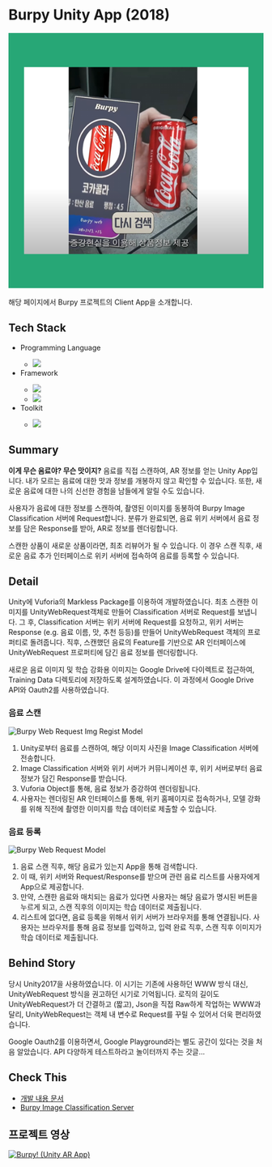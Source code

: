 <h1>Burpy Unity App (2018)</h1>

![title](./main.png)

<p>해당 페이지에서 Burpy 프로젝트의 Client App을 소개합니다.</p>

<h2>Tech Stack</h2>
<ul>
  <li>Programming Language</li>
  <ul>
    <li><img src="https://img.shields.io/badge/C Sharp-239120?style=flat-square&logo=c-sharp&logoColor=white"/></li>
  </ul>
  <li>Framework</li>
  <ul>
    <li><img src="https://img.shields.io/badge/Vuforia-000000?style=flat-square&logo=Unity&logoColor=white"/></li>
    <li><img src="https://img.shields.io/badge/Android-3ddc84?style=flat-square&logo=Android&logoColor=white"/></li></li>
  </ul>
  <li>Toolkit</li>
  <ul>
    <li><img src="https://img.shields.io/badge/Unity-000000?style=flat-square&logo=Unity&logoColor=white"/></li>
  </ul>
</ul>

<h2>Summary</h2>
<p><b>이게 무슨 음료야? 무슨 맛이지?</b> 음료를 직접 스캔하여, AR 정보를 얻는 Unity App입니다. 내가 모르는 음료에 대한 맛과 정보를 개봉하지 않고 확인할 수 있습니다. 또한, 새로운 음료에 대한 나의 신선한 경험을 남들에게 알릴 수도 있습니다.</p>
<p>사용자가 음료에 대한 정보를 스캔하여, 촬영된 이미지를 동봉하여 Burpy Image Classification 서버에 Request합니다. 분류가 완료되면, 음료 위키 서버에서 음료 정보를 담은 Response를 받아, AR로 정보를 렌더링합니다.</p>
<p>스캔한 상품이 새로운 상품이라면, 최초 리뷰어가 될 수 있습니다. 이 경우 스캔 직후, 새로운 음료 추가 인터페이스로 위키 서버에 접속하여 음료를 등록할 수 있습니다.</p>

<h2>Detail</h2>
<p>Unity에 Vuforia의 Markless Package를 이용하여 개발하였습니다. 최초 스캔한 이미지를 UnityWebRequest객체로 만들어 Classification 서버로 Request를 보냅니다. 그 후, Classification 서버는 위키 서버에 Request를 요청하고, 위키 서버는 Response (e.g. 음료 이름, 맛, 추천 등등)를 만들어 UnityWebRequest 객체의 프로퍼티로 돌려줍니다. 직후, 스캔했던 음료의 Feature를 기반으로 AR 인터페이스에 UnityWebRequest 프로퍼티에 담긴 음료 정보를 렌더링합니다.</p>
<p>새로운 음료 이미지 및 학습 강화용 이미지는 Google Drive에 다이렉트로 접근하여, Training Data 디렉토리에 저장하도록 설계하였습니다. 이 과정에서 Google Drive API와 Oauth2를 사용하였습니다.

<h3>음료 스캔</h3>

![Burpy Web Request Img Regist Model](https://user-images.githubusercontent.com/30020288/115040355-50442800-9f0c-11eb-8be4-e726e6cad2f6.png)

<ol>
  <li>Unity로부터 음료를 스캔하여, 해당 이미지 사진을 Image Classification 서버에 전송합니다.</li>
  <li>Image Classification 서버와 위키 서버가 커뮤니케이션 후, 위키 서버로부터 음료 정보가 담긴 Response를 받습니다.</li>
  <li>Vuforia Object를 통해, 음료 정보가 증강하여 렌더링됩니다.</li>
  <li>사용자는 렌더링된 AR 인터페이스를 통해, 위키 홈페이지로 접속하거나, 모델 강화를 위해 직전에 촬영한 이미지를 학습 데이터로 제출할 수 있습니다.</li>
</ol>

<h3>음료 등록</h3>

![Burpy Web Request Model](https://user-images.githubusercontent.com/30020288/115040366-52a68200-9f0c-11eb-86ab-9a30c763a08c.png)

<ol>
  <li>음료 스캔 직후, 해당 음료가 있는지 App을 통해 검색합니다.</li>
  <li>이 때, 위키 서버와 Request/Response를 받으며 관련 음료 리스트를 사용자에게 App으로 제공합니다.</li>
  <li>만약, 스캔한 음료와 매치되는 음료가 있다면 사용자는 해당 음료가 명시된 버튼을 누르게 되고, 스캔 직후의 이미지는 학습 데이터로 제출됩니다.</li>
  <li>리스트에 없다면, 음료 등록을 위해서 위키 서버가 브라우저를 통해 연결됩니다. 사용자는 브라우저를 통해 음료 정보를 입력하고, 입력 완료 직후, 스캔 직후 이미지가 학습 데이터로 제출됩니다.</li>
</ol>

<h2>Behind Story</h2>
<p>당시 Unity2017을 사용하였습니다. 이 시기는 기존에 사용하던 WWW 방식 대신, UnityWebRequest 방식을 권고하던 시기로 기억됩니다. 로직의 길이도 UnityWebRequest가 더 간결하고 (짧고), Json을 직접 Raw하게 작업하는 WWW과 달리, UnityWebRequest는 객체 내 변수로 Request를 꾸릴 수 있어서 더욱 편리하였습니다.</p>
<p>Google Oauth2를 이용하면서, Google Playground라는 별도 공간이 있다는 것을 처음 알았습니다. API 다양하게 테스트하라고 놀이터까지 주는 갓글...</p>

<h2>Check This</h2>
<ul>
  <li><a href="https://docs.google.com/document/d/17fB05skh4-5_dkhD0XkSKak9RyiePswib4cddcb-lu0/edit?usp=sharing">개발 내용 문서</a></li>
  <li><a href="https://github.com/boosilguy/BurpyICHeroku">Burpy Image Classification Server</a></li>
</ul>



<h2>프로젝트 영상</h2>

[![Burpy! (Unity AR App)](http://img.youtube.com/vi/SZdCRuuuBhg/0.jpg)](http://www.youtube.com/watch?v=SZdCRuuuBhg "Burpy!")
